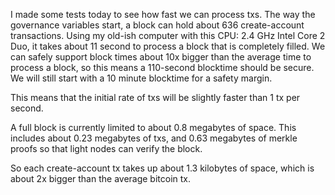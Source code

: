 I made some tests today to see how fast we can process txs.
The way the governance variables start, a block can hold about 636 create-account transactions.
Using my old-ish computer with this CPU: 2.4 GHz Intel Core 2 Duo, it takes about 11 second to process a block that is completely filled.
We can safely support block times about 10x bigger than the average time to process a block, so this means a 110-second blocktime should be secure.
We will still start with a 10 minute blocktime for a safety margin.

This means that the initial rate of txs will be slightly faster than 1 tx per second.

A full block is currently limited to about 0.8 megabytes of space.
This includes about 0.23 megabytes of txs, and 0.63 megabytes of merkle proofs so that light nodes can verify the block.

So each create-account tx takes up about 1.3 kilobytes of space, which is about 2x bigger than the average bitcoin tx.
